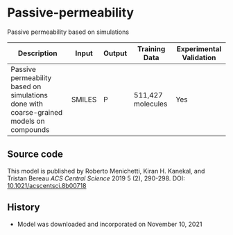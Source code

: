 # Passive-permeability

Passive permeability based on simulations

| Description | Input  | Output  | Training Data | Experimental Validation |
| ------- | --- | --- | --- | --- |
| Passive permeability based on simulations done with coarse-grained models on compounds | SMILES | P | 511,427 molecules | Yes |

## Source code 
This model is published by Roberto Menichetti, Kiran H. Kanekal, and Tristan Bereau *ACS Central Science* 2019 5 (2), 290-298. DOI: [10.1021/acscentsci.8b00718](https://pubs.acs.org/doi/full/10.1021/acscentsci.8b00718?ref=recommended)

## History 
- Model was downloaded and incorporated on November 10, 2021
